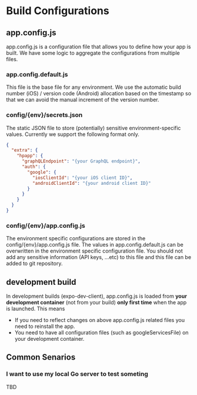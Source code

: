 # Build Configurations

## app.config.js

app.config.js is a configuration file that allows you to define how your app is built. We have some logic to aggregate the configurations from multiple files.

### app.config.default.js

This file is the base file for any environment. We use the automatic build number (iOS) / version code (Android) allocation based on the timestamp so that we can avoid the manual increment of the version number.

### config/{env}/secrets.json

The static JSON file to store (potentially) sensitive environment-specific values. Currently we support the following format only.

```json
{
  "extra": {
    "hpapp": {
      "graphQLEndpoint": "{your GraphQL endpoint}",
      "auth": {
        "google": {
          "iosClientId": "{your iOS client ID}",
          "androidClientId": "{your android client ID}"
        }
      }
    }
  }
}
```

### config/{env}/app.config.js

The environment specific configurations are stored in the config/{env}/app.config.js file. The values in app.config.default.js can be overwritten in the environment specific configuration file. You should not add any sensitive information (API keys, ...etc) to this file and this file can be added to git repository.

## development build

In development builds (expo-dev-client), app.config.js is loaded from **your development container** (not from your build) **only first time** when the app is launched. This means

- If you need to reflect changes on above app.config.js related files you need to reinstall the app.
- You need to have all configuration files (such as googleServicesFile) on your development container.

## Common Senarios

### I want to use my local Go server to test someting

TBD
